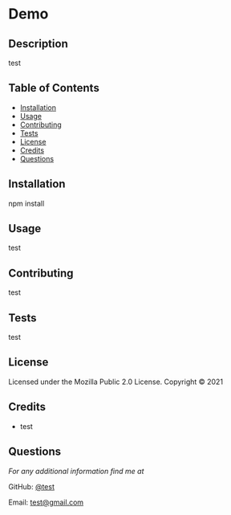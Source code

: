 # Demo

## Description
test

## Table of Contents
* [Installation](#installation)
* [Usage](#usage)
* [Contributing](#contributing)
* [Tests](#tests)
* [License](#license)
* [Credits](#credits)
* [Questions](#questions)

## Installation
npm install

## Usage
test

## Contributing
test

## Tests
test

## License 
Licensed under the Mozilla Public 2.0 License. Copyright © 2021

## Credits
* test

## Questions
*For any additional information find me at* 

GitHub: [@test](https://github.com/test/)

Email: [test@gmail.com](mailto:test@gmail.com)
